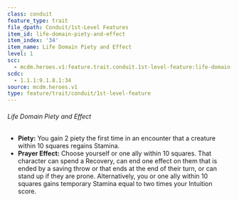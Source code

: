 ```yaml
---
class: conduit
feature_type: trait
file_dpath: Conduit/1st-Level Features
item_id: life-domain-piety-and-effect
item_index: '34'
item_name: Life Domain Piety and Effect
level: 1
scc:
  - mcdm.heroes.v1:feature.trait.conduit.1st-level-feature:life-domain-piety-and-effect
scdc:
  - 1.1.1:9.1.8.1:34
source: mcdm.heroes.v1
type: feature/trait/conduit/1st-level-feature
---
```


###### Life Domain Piety and Effect

- **Piety:** You gain 2 piety the first time in an encounter that a creature within 10 squares regains Stamina.
- **Prayer Effect:** Choose yourself or one ally within 10 squares. That character can spend a Recovery, can end one effect on them that is ended by a saving throw or that ends at the end of their turn, or can stand up if they are prone. Alternatively, you or one ally within 10 squares gains temporary Stamina equal to two times your Intuition score.
